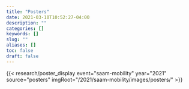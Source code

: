 ```yaml
---
title: "Posters"
date: 2021-03-10T10:52:27-04:00
description: ""
categories: []
keywords: []
slug: ""
aliases: []
toc: false
draft: false
---
```


{{< research/poster_display event="saam-mobility" year="2021" source="posters" imgRoot="/2021/saam-mobility/images/posters/" >}}